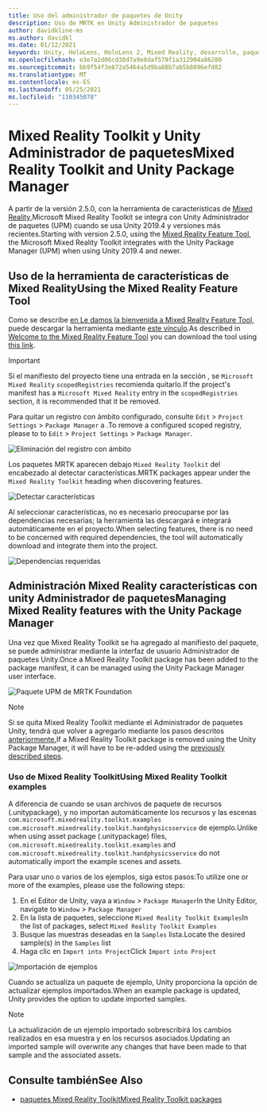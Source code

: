 ```yaml
---
title: Uso del administrador de paquetes de Unity
description: Uso de MRTK en Unity Administrador de paquetes
author: davidkline-ms
ms.author: davidkl
ms.date: 01/12/2021
keywords: Unity, HoloLens, HoloLens 2, Mixed Reality, desarrollo, paquetes MRTK,
ms.openlocfilehash: e3e7a2d06cd38d7a9e8daf579f1a312904a86280
ms.sourcegitcommit: bb9f54f3e872a5464a5d9ba88b7ab5b8896efd82
ms.translationtype: MT
ms.contentlocale: es-ES
ms.lasthandoff: 05/25/2021
ms.locfileid: "110345078"
---
```

# <a name="mixed-reality-toolkit-and-unity-package-manager"></a><span data-ttu-id="0cde7-104">Mixed Reality Toolkit y Unity Administrador de paquetes</span><span class="sxs-lookup"><span data-stu-id="0cde7-104">Mixed Reality Toolkit and Unity Package Manager</span></span>

<span data-ttu-id="0cde7-105">A partir de la versión 2.5.0, con la herramienta de características de [Mixed Reality,](/windows/mixed-reality/develop/unity/welcome-to-mr-feature-tool)Microsoft Mixed Reality Toolkit se integra con Unity Administrador de paquetes (UPM) cuando se usa Unity 2019.4 y versiones más recientes.</span><span class="sxs-lookup"><span data-stu-id="0cde7-105">Starting with version 2.5.0, using the [Mixed Reality Feature Tool](/windows/mixed-reality/develop/unity/welcome-to-mr-feature-tool), the Microsoft Mixed Reality Toolkit integrates with the Unity Package Manager (UPM) when using Unity 2019.4 and newer.</span></span>

## <a name="using-the-mixed-reality-feature-tool"></a><span data-ttu-id="0cde7-106">Uso de la herramienta de características de Mixed Reality</span><span class="sxs-lookup"><span data-stu-id="0cde7-106">Using the Mixed Reality Feature Tool</span></span>

<span data-ttu-id="0cde7-107">Como se describe [en Le damos la bienvenida a Mixed Reality Feature Tool,](/windows/mixed-reality/develop/unity/welcome-to-mr-feature-tool) puede descargar la herramienta mediante [este vínculo](https://aka.ms/MRFeatureTool).</span><span class="sxs-lookup"><span data-stu-id="0cde7-107">As described in [Welcome to the Mixed Reality Feature Tool](/windows/mixed-reality/develop/unity/welcome-to-mr-feature-tool) you can download the tool using [this link](https://aka.ms/MRFeatureTool).</span></span>

> [!IMPORTANT]
> <span data-ttu-id="0cde7-108">Si el manifiesto del proyecto tiene una entrada en la sección , se `Microsoft Mixed Reality` `scopedRegistries` recomienda quitarlo.</span><span class="sxs-lookup"><span data-stu-id="0cde7-108">If the project's manifest has a `Microsoft Mixed Reality` entry in the `scopedRegistries` section, it is recommended that it be removed.</span></span>
>
> <span data-ttu-id="0cde7-109">Para quitar un registro con ámbito configurado, consulte `Edit`  >  `Project Settings`  >  `Package Manager` a .</span><span class="sxs-lookup"><span data-stu-id="0cde7-109">To remove a configured scoped registry, please to to `Edit` > `Project Settings` > `Package Manager`.</span></span>
>
> ![Eliminación del registro con ámbito](../features/images/packaging/RemoveScopedRegistry.png)

<span data-ttu-id="0cde7-111">Los paquetes MRTK aparecen debajo `Mixed Reality Toolkit` del encabezado al detectar características.</span><span class="sxs-lookup"><span data-stu-id="0cde7-111">MRTK packages appear under the `Mixed Reality Toolkit` heading when discovering features.</span></span>

![Detectar características](../features/images/packaging/DiscoverFeatures.png)

<span data-ttu-id="0cde7-113">Al seleccionar características, no es necesario preocuparse por las dependencias necesarias; la herramienta las descargará e integrará automáticamente en el proyecto.</span><span class="sxs-lookup"><span data-stu-id="0cde7-113">When selecting features, there is no need to be concerned with required dependencies, the tool will automatically download and integrate them into the project.</span></span>

![Dependencias requeridas](../features/images/packaging/RequiredDependencies.png)

## <a name="managing-mixed-reality-features-with-the-unity-package-manager"></a><span data-ttu-id="0cde7-115">Administración Mixed Reality características con unity Administrador de paquetes</span><span class="sxs-lookup"><span data-stu-id="0cde7-115">Managing Mixed Reality features with the Unity Package Manager</span></span>

<span data-ttu-id="0cde7-116">Una vez que Mixed Reality Toolkit se ha agregado al manifiesto del paquete, se puede administrar mediante la interfaz de usuario Administrador de paquetes Unity.</span><span class="sxs-lookup"><span data-stu-id="0cde7-116">Once a Mixed Reality Toolkit package has been added to the package manifest, it can be managed using the Unity Package Manager user interface.</span></span>

![Paquete UPM de MRTK Foundation](../features/images/packaging/MRTK_FoundationUPM.png)

> [!NOTE]
> <span data-ttu-id="0cde7-118">Si se quita Mixed Reality Toolkit mediante el Administrador de paquetes Unity, tendrá que volver a agregarlo mediante los pasos descritos [anteriormente.](#using-the-mixed-reality-feature-tool)</span><span class="sxs-lookup"><span data-stu-id="0cde7-118">If a Mixed Reality Toolkit package is removed using the Unity Package Manager, it will have to be re-added using the [previously described steps](#using-the-mixed-reality-feature-tool).</span></span>

### <a name="using-mixed-reality-toolkit-examples"></a><span data-ttu-id="0cde7-119">Uso de Mixed Reality Toolkit</span><span class="sxs-lookup"><span data-stu-id="0cde7-119">Using Mixed Reality Toolkit examples</span></span>

<span data-ttu-id="0cde7-120">A diferencia de cuando se usan archivos de paquete de recursos (.unitypackage), y no importan automáticamente los recursos y las escenas `com.microsoft.mixedreality.toolkit.examples` `com.microsoft.mixedreality.toolkit.handphysicsservice` de ejemplo.</span><span class="sxs-lookup"><span data-stu-id="0cde7-120">Unlike when using asset package (.unitypackage) files, `com.microsoft.mixedreality.toolkit.examples` and `com.microsoft.mixedreality.toolkit.handphysicsservice` do not automatically import the example scenes and assets.</span></span>

<span data-ttu-id="0cde7-121">Para usar uno o varios de los ejemplos, siga estos pasos:</span><span class="sxs-lookup"><span data-stu-id="0cde7-121">To utilize one or more of the examples, please use the following steps:</span></span>

1. <span data-ttu-id="0cde7-122">En el Editor de Unity, vaya a `Window` > `Package Manager`</span><span class="sxs-lookup"><span data-stu-id="0cde7-122">In the Unity Editor, navigate to `Window` > `Package Manager`</span></span>
1. <span data-ttu-id="0cde7-123">En la lista de paquetes, seleccione `Mixed Reality Toolkit Examples`</span><span class="sxs-lookup"><span data-stu-id="0cde7-123">In the list of packages, select `Mixed Reality Toolkit Examples`</span></span>
1. <span data-ttu-id="0cde7-124">Busque las muestras deseadas en la `Samples` lista.</span><span class="sxs-lookup"><span data-stu-id="0cde7-124">Locate the desired sample(s) in the `Samples` list</span></span>
1. <span data-ttu-id="0cde7-125">Haga clic en `Import into Project`</span><span class="sxs-lookup"><span data-stu-id="0cde7-125">Click `Import into Project`</span></span>

![Importación de ejemplos](../features/images/packaging/MRTK_ExamplesUpm.png)

<span data-ttu-id="0cde7-127">Cuando se actualiza un paquete de ejemplo, Unity proporciona la opción de actualizar ejemplos importados.</span><span class="sxs-lookup"><span data-stu-id="0cde7-127">When an example package is updated, Unity provides the option to update imported samples.</span></span>

> [!NOTE]
> <span data-ttu-id="0cde7-128">La actualización de un ejemplo importado sobrescribirá los cambios realizados en esa muestra y en los recursos asociados.</span><span class="sxs-lookup"><span data-stu-id="0cde7-128">Updating an imported sample will overwrite any changes that have been made to that sample and the associated assets.</span></span>

## <a name="see-also"></a><span data-ttu-id="0cde7-129">Consulte también</span><span class="sxs-lookup"><span data-stu-id="0cde7-129">See Also</span></span>

- [<span data-ttu-id="0cde7-130">paquetes Mixed Reality Toolkit</span><span class="sxs-lookup"><span data-stu-id="0cde7-130">Mixed Reality Toolkit packages</span></span>](../packages/mrtk-packages.md)